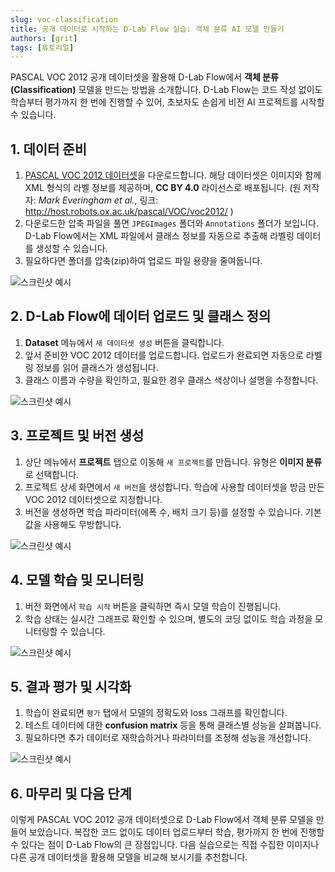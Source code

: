 ```yaml
---
slug: voc-classification
title: 공개 데이터로 시작하는 D-Lab Flow 실습: 객체 분류 AI 모델 만들기
authors: [grit]
tags: [튜토리얼]
---
```


<!-- truncate -->

PASCAL VOC 2012 공개 데이터셋을 활용해 D-Lab Flow에서 **객체 분류(Classification)** 모델을 만드는 방법을 소개합니다. D-Lab Flow는 코드 작성 없이도 학습부터 평가까지 한 번에 진행할 수 있어, 초보자도 손쉽게 비전 AI 프로젝트를 시작할 수 있습니다.

## 1. 데이터 준비

1. [PASCAL VOC 2012 데이터셋](http://host.robots.ox.ac.uk/pascal/VOC/voc2012/)을 다운로드합니다. 해당 데이터셋은 이미지와 함께 XML 형식의 라벨 정보를 제공하며, **CC BY 4.0** 라이선스로 배포됩니다. (원 저작자: *Mark Everingham et al.*, 링크: http://host.robots.ox.ac.uk/pascal/VOC/voc2012/ )
2. 다운로드한 압축 파일을 풀면 `JPEGImages` 폴더와 `Annotations` 폴더가 보입니다. D-Lab Flow에서는 XML 파일에서 클래스 정보를 자동으로 추출해 라벨링 데이터를 생성할 수 있습니다.
3. 필요하다면 폴더를 압축(zip)하여 업로드 파일 용량을 줄여둡니다.

![스크린샷 예시](./dataset-upload.png)

## 2. D-Lab Flow에 데이터 업로드 및 클래스 정의

1. **Dataset** 메뉴에서 `새 데이터셋 생성` 버튼을 클릭합니다.
2. 앞서 준비한 VOC 2012 데이터를 업로드합니다. 업로드가 완료되면 자동으로 라벨링 정보를 읽어 클래스가 생성됩니다.
3. 클래스 이름과 수량을 확인하고, 필요한 경우 클래스 색상이나 설명을 수정합니다.

![스크린샷 예시](./dataset-class.png)

## 3. 프로젝트 및 버전 생성

1. 상단 메뉴에서 **프로젝트** 탭으로 이동해 `새 프로젝트`를 만듭니다. 유형은 **이미지 분류**로 선택합니다.
2. 프로젝트 상세 화면에서 `새 버전`을 생성합니다. 학습에 사용할 데이터셋을 방금 만든 VOC 2012 데이터셋으로 지정합니다.
3. 버전을 생성하면 학습 파라미터(에폭 수, 배치 크기 등)를 설정할 수 있습니다. 기본값을 사용해도 무방합니다.

![스크린샷 예시](./project-create.png)

## 4. 모델 학습 및 모니터링

1. 버전 화면에서 `학습 시작` 버튼을 클릭하면 즉시 모델 학습이 진행됩니다.
2. 학습 상태는 실시간 그래프로 확인할 수 있으며, 별도의 코딩 없이도 학습 과정을 모니터링할 수 있습니다.

![스크린샷 예시](./training-progress.png)

## 5. 결과 평가 및 시각화

1. 학습이 완료되면 `평가` 탭에서 모델의 정확도와 loss 그래프를 확인합니다.
2. 테스트 데이터에 대한 **confusion matrix** 등을 통해 클래스별 성능을 살펴봅니다.
3. 필요하다면 추가 데이터로 재학습하거나 파라미터를 조정해 성능을 개선합니다.

![스크린샷 예시](./evaluation.png)

## 6. 마무리 및 다음 단계

이렇게 PASCAL VOC 2012 공개 데이터셋으로 D-Lab Flow에서 객체 분류 모델을 만들어 보았습니다. 복잡한 코드 없이도 데이터 업로드부터 학습, 평가까지 한 번에 진행할 수 있다는 점이 D-Lab Flow의 큰 장점입니다. 다음 실습으로는 직접 수집한 이미지나 다른 공개 데이터셋을 활용해 모델을 비교해 보시기를 추천합니다.

